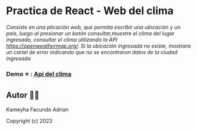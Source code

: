 # Practica de React - Web del clima

_Consiste en una plicación web, que permita escribir una ubicación y un país, luego al presionar un botón consultar,muestre el clima del lugar ingresado, consultar el clima utilizando la API https://openweathermap.org/. Si la ubicación ingresada no existe, mostrara un cartel de error indicando que no se encontraron datos de la ciudad ingresada_

### Demo ⭐ : [Api del clima ](https://openweathermap.org/)

## Autor 👨‍💻

Kameyha Facundo Adrian

Copyright (c) 2023
